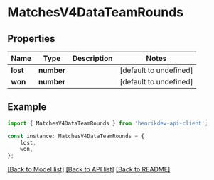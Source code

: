 # MatchesV4DataTeamRounds


## Properties

Name | Type | Description | Notes
------------ | ------------- | ------------- | -------------
**lost** | **number** |  | [default to undefined]
**won** | **number** |  | [default to undefined]

## Example

```typescript
import { MatchesV4DataTeamRounds } from 'henrikdev-api-client';

const instance: MatchesV4DataTeamRounds = {
    lost,
    won,
};
```

[[Back to Model list]](../README.md#documentation-for-models) [[Back to API list]](../README.md#documentation-for-api-endpoints) [[Back to README]](../README.md)
